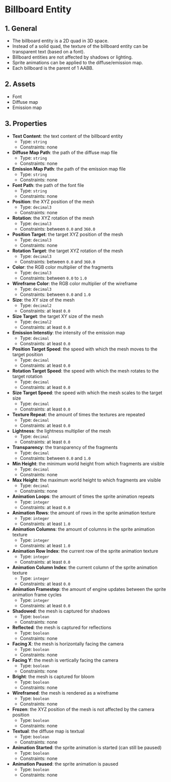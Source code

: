 # Billboard Entity

## 1. General

- The billboard entity is a 2D quad in 3D space.
- Instead of a solid quad, the texture of the billboard entity can be transparent text (based on a font).
- Billboard entities are not affected by shadows or lighting.
- Sprite animations can be applied to the diffuse/emission map.
- Each billboard is the parent of 1 AABB.

## 2. Assets

- Font
- Diffuse map
- Emission map

## 3. Properties

- **Text Content**: the text content of the billboard entity
  - Type: `string`
  - Constraints: none
- **Diffuse Map Path**: the path of the diffuse map file
  - Type: `string`
  - Constraints: none
- **Emission Map Path**: the path of the emission map file
  - Type: `string`
  - Constraints: none
- **Font Path**: the path of the font file
  - Type: `string`
  - Constraints: none
- **Position**: the XYZ position of the mesh
  - Type: `decimal3`
  - Constraints: none
- **Rotation**: the XYZ rotation of the mesh
  - Type: `decimal3`
  - Constraints: between `0.0` and `360.0`
- **Position Target**: the target XYZ position of the mesh
  - Type: `decimal3`
  - Constraints: none
- **Rotation Target**:  the target XYZ rotation of the mesh
  - Type: `decimal3`
  - Constraints: between `0.0` and `360.0`
- **Color**: the RGB color multiplier of the fragments
  - Type: `decimal3`
  - Constraints: between `0.0` to `1.0`
- **Wireframe Color**: the RGB color multiplier of the wireframe
  - Type: `decimal3`
  - Constraints: between `0.0` and `1.0`
- **Size**: the XY size of the mesh
  - Type: `decimal2`
  - Constraints: at least `0.0`
- **Size Target**: the target XY size of the mesh
  - Type: `decimal2`
  - Constraints: at least `0.0`
- **Emission Intenstiy**: the intensity of the emission map
  - Type: `decimal`
  - Constraints: at least `0.0`
- **Position Target Speed**: the speed with which the mesh moves to the target position
  - Type: `decimal`
  - Constraints: at least `0.0`
- **Rotation Target Speed**: the speed with which the mesh rotates to the target rotation
  - Type: `decimal`
  - Constraints: at least `0.0`
- **Size Target Speed**: the speed with which the mesh scales to the target size
  - Type: `decimal`
  - Constraints: at least `0.0`
- **Texture Repeat**: the amount of times the textures are repeated
  - Type: `decimal`
  - Constraints: at least `0.0`
- **Lightness**: the lightness multiplier of the mesh
  - Type: `decimal`
  - Constraints: at least `0.0`
- **Transparency**: the transparency of the fragments
  - Type: `decimal`
  - Constraints: between `0.0` and `1.0`
- **Min Height**: the minimum world height from which fragments are visible
  - Type: `decimal`
  - Constraints: none
- **Max Height**: the maximum world height to which fragments are visible
  - Type: `decimal`
  - Constraints: none
- **Animation Loops**: the amount of times the sprite animation repeats
  - Type: `integer`
  - Constraints: at least `0.0`
- **Animation Rows**: the amount of rows in the sprite animation texture
  - Type: `integer`
  - Constraints: at least `1.0`
- **Animation Columns**: the amount of columns in the sprite animation texture
  - Type: `integer`
  - Constraints: at least `1.0`
- **Animation Row Index**: the current row of the sprite animation texture
  - Type: `integer`
  - Constraints: at least `0.0`
- **Animation Column Index**: the current column of the sprite animation texture
  - Type: `integer`
  - Constraints: at least `0.0`
- **Animation Framestep**: the amount of engine updates between the sprite animation frame cycles
  - Type: `integer`
  - Constraints: at least `0.0`
- **Shadowed**: the mesh is captured for shadows
  - Type: `boolean`
  - Constraints: none
- **Reflected**: the mesh is captured for reflections
  - Type: `boolean`
  - Constraints: none
- **Facing X**: the mesh is horizontally facing the camera
  - Type: `boolean`
  - Constraints: none
- **Facing Y**: the mesh is vertically facing the camera
  - Type: `boolean`
  - Constraints: none
- **Bright**: the mesh is captured for bloom
  - Type: `boolean`
  - Constraints: none
- **Wireframed**: the mesh is rendered as a wireframe
  - Type: `boolean`
  - Constraints: none
- **Frozen**: the XYZ position of the mesh is not affected by the camera position
  - Type: `boolean`
  - Constraints: none
- **Textual**: the diffuse map is textual
  - Type: `boolean`
  - Constraints: none
- **Animation Started**: the sprite animation is started (can still be paused)
  - Type: `boolean`
  - Constraints: none
- **Animation Paused**: the sprite animation is paused
  - Type: `boolean`
  - Constraints: none
